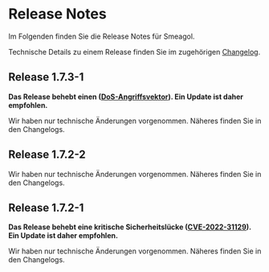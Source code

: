 # Release Notes

Im Folgenden finden Sie die Release Notes für Smeagol. 

Technische Details zu einem Release finden Sie im zugehörigen [Changelog](https://docs.cloudogu.com/de/docs/dogus/smeagol/CHANGELOG/).

## Release 1.7.3-1

**Das Release behebt einen ([DoS-Angriffsvektor](https://security.snyk.io/vuln/SNYK-JAVA-COMFASTERXMLJACKSONCORE-7569538)). Ein Update ist daher empfohlen.**

Wir haben nur technische Änderungen vorgenommen. Näheres finden Sie in den Changelogs.

## Release 1.7.2-2

Wir haben nur technische Änderungen vorgenommen. Näheres finden Sie in den Changelogs.

## Release 1.7.2-1

**Das Release behebt eine kritische Sicherheitslücke ([CVE-2022-31129](https://nvd.nist.gov/vuln/detail/CVE-2022-31129)). Ein Update ist daher empfohlen.**

Wir haben nur technische Änderungen vorgenommen. Näheres finden Sie in den Changelogs.
